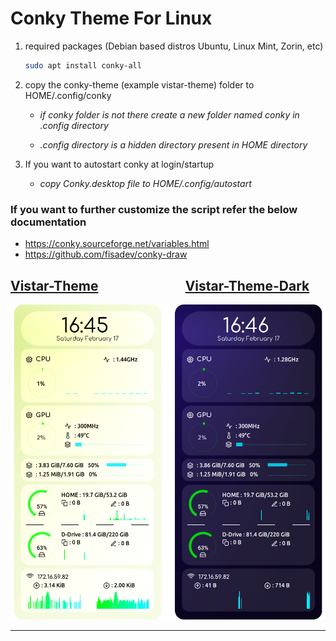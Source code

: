 # Conky Theme For Linux

1. required packages (Debian based distros Ubuntu, Linux Mint, Zorin, etc)
   
   ```bash
   sudo apt install conky-all
   ```

2. copy the conky-theme (example vistar-theme) folder to HOME/.config/conky
   
   * *if conky folder is not there create a new folder named conky in .config directory*
   
   * *.config directory is a hidden directory present in HOME directory*

3. If you want to autostart conky at login/startup
   
   * *copy Conky.desktop file to HOME/.config/autostart*

### If you want to further customize the script refer the below documentation

* https://conky.sourceforge.net/variables.html
* https://github.com/fisadev/conky-draw

## [Vistar-Theme](https://github.com/abhishek-mallav/conky-themes/tree/main/vistar-theme)                            [Vistar-Theme-Dark](https://github.com/abhishek-mallav/conky-themes/tree/main/vistar-theme-dark)

<img title="" src="https://github.com/abhishek-mallav/conky-themes/blob/main/Preview/vistar-theme.png" alt="" data-align="inline">

---
